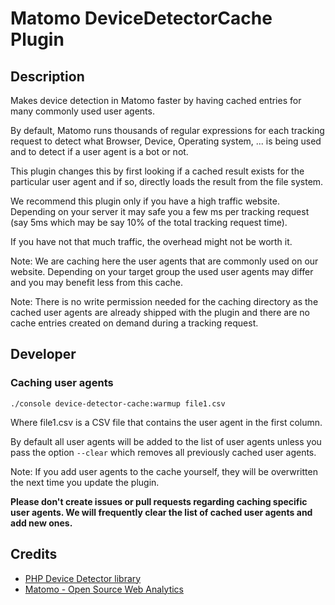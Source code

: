 # Matomo DeviceDetectorCache Plugin

## Description

Makes device detection in Matomo faster by having cached entries for many commonly used user agents.

By default, Matomo runs thousands of regular expressions for each tracking request to detect what Browser, Device, Operating system, ... is being used and to detect if a user agent is a bot or not.

This plugin changes this by first looking if a cached result exists for the particular user agent and if so, directly loads the result from the file system.

We recommend this plugin only if you have a high traffic website. Depending on your server it may safe you a few ms per tracking request (say 5ms which may be say 10% of the total tracking request time).

If you have not that much traffic, the overhead might not be worth it.

Note: We are caching here the user agents that are commonly used on our website. Depending on your target group the used user agents may differ and you may benefit less from this cache.

Note: There is no write permission needed for the caching directory as the cached user agents are already shipped with the plugin and there are no cache entries created on demand during a tracking request.

## Developer

### Caching user agents

```
./console device-detector-cache:warmup file1.csv
```

Where file1.csv is a CSV file that contains the user agent in the first column.

By default all user agents will be added to the list of user agents unless you pass the option `--clear` which removes
all previously cached user agents.

Note: If you add user agents to the cache yourself, they will be overwritten the next time you update the plugin.

**Please don't create issues or pull requests regarding caching specific user agents. We will frequently clear the list of cached user agents and add new ones.**

## Credits

* [PHP Device Detector library](https://github.com/matomo-org/device-detector/)
* [Matomo - Open Source Web Analytics](https://matomo.org)